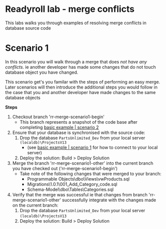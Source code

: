# Readyroll lab - merge conflicts

This labs walks you through examples of resolving merge conflicts in database source code

# Scenario 1

In this scenario you will walk through a merge that does *not have any conflicts*. ie another developer has made some changes that do not touch database object you have changed.

This scenario get's you familar with the steps of performing an easy merge. Later scenarios will then introduce the additional steps you would follow in the case that you and another developer have made changes to the same database objects

**Steps**


1. Checkout branch 'rr-merge-scenario1-begin'
    * This branch represents a snapshot of the code base after completing [basic example | scenario 2](basics-example.md)
2. Ensure that your database is synchronised with the source code:
    1. Drop the database `PartsUnlimited_Dev` from your local server `(localdb)\ProjectsV13` 
        * (see [basic example | scenario 1](basics-example.md) for how to connect to your local server)
    2. Deploy the solution: Build > Deploy Solution
3. Merge the branch 'rr-merge-scenario1-other' into the current branch you have checked out ('rr-merge-scenario1-begin') 
    * Take note of the following changes that were merged to your branch:
        * Programmable Objects\dbo\Views\vwProducts.sql
        * Migrations\1.0.1\001_Add_Category_code.sql
        * Schema-Model\dbo\Tables\Categories.sql
4. Verify that the merge was successful ie that changes from branch 'rr-merge-scenario1-other' successfully integrate with the changes made on the current branch:
    1. Drop the database `PartsUnlimited_Dev` from your local server `(localdb)\ProjectsV13`
    2. Deploy the solution: Build > Deploy Solution